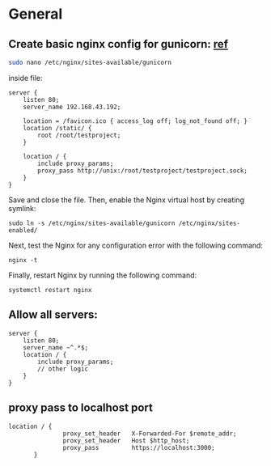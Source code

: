 # General

## Create basic nginx config for gunicorn: [ref](https://www.alibabacloud.com/blog/how-to-set-up-django-with-postgres-nginx-and-gunicorn-on-ubuntu-16-04_594319)
```bash
sudo nano /etc/nginx/sites-available/gunicorn
```
inside file:
```
server {
    listen 80;
    server_name 192.168.43.192;

    location = /favicon.ico { access_log off; log_not_found off; }
    location /static/ {
        root /root/testproject;
    }

    location / {
        include proxy_params;
        proxy_pass http://unix:/root/testproject/testproject.sock;
    }
}
```
Save and close the file. Then, enable the Nginx virtual host by creating symlink:
```
sudo ln -s /etc/nginx/sites-available/gunicorn /etc/nginx/sites-enabled/
```
Next, test the Nginx for any configuration error with the following command:
```
nginx -t
```
Finally, restart Nginx by running the following command:
```
systemctl restart nginx
```

## Allow all servers:
```
server {
    listen 80;
    server_name ~^.*$;
    location / {
        include proxy_params;
        // other logic
    }
}
```


## proxy pass to localhost port
```
location / {
               proxy_set_header   X-Forwarded-For $remote_addr;
               proxy_set_header   Host $http_host;
               proxy_pass         https://localhost:3000;
       }
```
